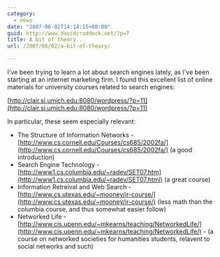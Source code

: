 ```yaml
---
category:
  - news
date: "2007-06-02T14:14:15+00:00"
guid: http://www.davidcraddock.net/?p=7
title: A bit of theory..
url: /2007/06/02/a-bit-of-theory/

---
```

I've been trying to learn a lot about search engines lately, as I've been starting at an internet marketing firm. I found this excellent list of online materials for university courses related to search engines:

[http://clair.si.umich.edu:8080/wordpress/?p=11](http://clair.si.umich.edu:8080/wordpress/?p=11)

In particular, these seem especially relevant:

- The Structure of Information Networks - [http://www.cs.cornell.edu/Courses/cs685/2002fa/](http://www.cs.cornell.edu/Courses/cs685/2002fa/) (a good introduction)
- Search Engine Technology - [http://www1.cs.columbia.edu/~radev/SET07.htm](http://www1.cs.columbia.edu/~radev/SET07.html) (a great course)
- Information Retreival and Web Search - [http://www.cs.utexas.edu/~mooney/ir-course/](http://www.cs.utexas.edu/~mooney/ir-course/) (less math than the columbia course, and thus somewhat easier follow)
- Networked Life - [http://www.cis.upenn.edu/~mkearns/teaching/NetworkedLife/](http://www.cis.upenn.edu/~mkearns/teaching/NetworkedLife/) \- (a course on networked societies for humanities students, relavent to social networks and such)
